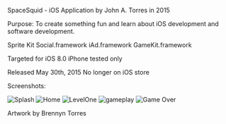 SpaceSquid - iOS Application by John A. Torres in 2015

Purpose: To create something fun and learn about iOS development and software development.

Sprite Kit
Social.framework
iAd.framework
GameKit.framework

Targeted for iOS 8.0
iPhone tested only

Released May 30th, 2015
No longer on iOS store

Screenshots:


![Splash](https://raw.github.com/jandrewtorres/SpaceSquid/master/SpaceSquid/Images.xcassets/SplashSS.png)
![Home](https://raw.github.com/jandrewtorres/SpaceSquid/master/SpaceSquid/Images.xcassets/StartSS.png)
![LevelOne](https://raw.github.com/jandrewtorres/SpaceSquid/master/SpaceSquid/Images.xcassets/InitialSS.png)
![gameplay](https://raw.github.com/jandrewtorres/SpaceSquid/master/SpaceSquid/Images.xcassets/gameplay.png)
![Game Over](https://raw.github.com/jandrewtorres/SpaceSquid/master/SpaceSquid/Images.xcassets/GameOverSS.png)

Artwork by Brennyn Torres

